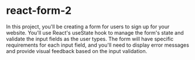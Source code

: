 # react-form-2

In this project, you'll be creating a form for users to sign up for your website. You'll use React's useState hook to manage the form's state and validate the input fields as the user types. The form will have specific requirements for each input field, and you'll need to display error messages and provide visual feedback based on the input validation.